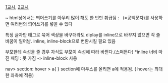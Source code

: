 <p><a href="https://codepen.io/vlveqxoo-the-builder/pen/NWZQKgP">1교시</a>,  <a href="https://codepen.io/vlveqxoo-the-builder/pen/NWZQKwq">2교시</a></p>
<p><del>~</del>
html상에서는 띄어쓰기를 아무리 많이 해도 한 번만 취급됨
: &nbsp; (=공백문자)를 사용하면 여러번의 띄어쓰기를 넣을 수 있다</p>
<p>특정 글자만 태그로 묶어 색상을 바꾸더라도 diplay를 inline으로 바꾸지 않으면 각 줄바꿈이 일어남. inline, inline-block으로 변환시킬 필요 있음</p>
<p>부모한테 속성을 줄 경우 자식도 부모이 속성에 따라 바뀐다.(스며든다)
*inline 너비 마진 패딩 : 못 가짐 -&gt; inline-block 사용</p>
<p>nav&gt; section: hover &gt; a{ }
section에 마우스를 올리면 a에 적용됨. ( hover는 최대한 좌측에 적용)</p>